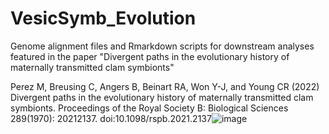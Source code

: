 # VesicSymb_Evolution

Genome alignment files and Rmarkdown scripts for downstream analyses featured in the paper "Divergent paths in the evolutionary history of maternally transmitted clam symbionts"

Perez M, Breusing C, Angers B, Beinart RA, Won Y-J, and Young CR (2022) Divergent paths in the evolutionary history of maternally transmitted clam symbionts. Proceedings of the Royal Society B: Biological Sciences 289(1970): 20212137. doi:10.1098/rspb.2021.2137![image](https://user-images.githubusercontent.com/6787918/183842681-cb762a56-3d34-4f1f-af1a-83d65fb40edf.png)

